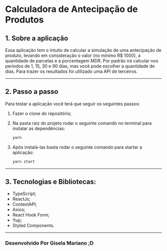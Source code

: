 # Calculadora de Antecipação de Produtos

## 1. Sobre a aplicação

Essa aplicação tem o intuito de calcular a simulação de uma antecipação de produto, levando em consideração o valor (no mínimo R$ 1000), a quantidade de parcelas e a porcentagem MDR. Por padrão irá calcular nos períodos de 1, 15, 30 e 90 dias, mas você pode escolher a quantidade de dias. Para trazer os resultados foi utilizado uma API de terceiros.

---

## 2. Passo a passo

Para testar a aplicação você terá que seguir os seguintes passos:

1. Fazer o clone do repositório;
2. Na pasta raiz do projeto rodar o seguinte comando no terminal para instalar as dependências:

   ```bash
   yarn
   ```

3. Após instalá-las basta rodar o seguinte comando para startar a aplicação:

   ```bash
   yarn start
   ```

---

## 3. Tecnologias e Bibliotecas:

- TypeScript;
- ReactJs;
- ContextAPI;
- Axios;
- React Hook Form;
- Yup;
- Styled Components.

---

### Desenvolvido Por Gisela Mariano ;D
